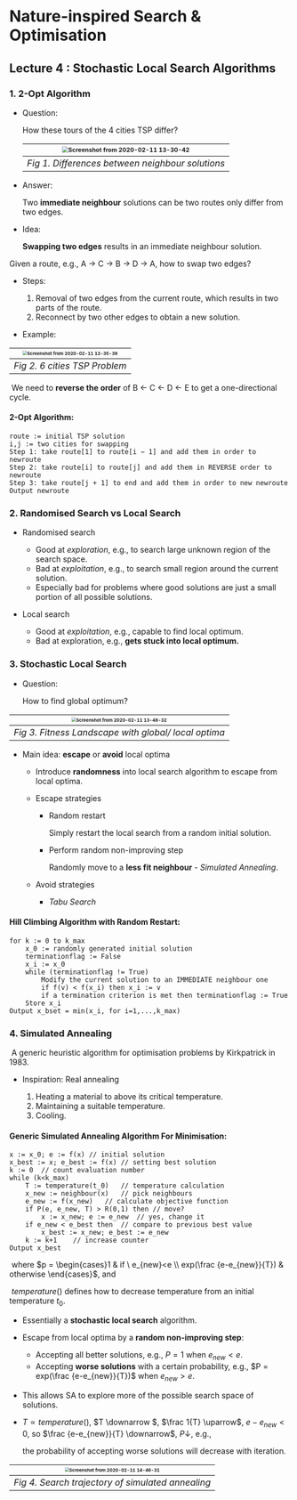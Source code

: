 # Nature-inspired Search & Optimisation



## Lecture 4 : Stochastic Local Search Algorithms



### 1. 2-Opt Algorithm

- Question: 

  How these tours of the 4 cities TSP differ?
  
  | <img src="NISO_Lecture 4.assets/Screenshot from 2020-02-11 13-30-42.png" alt="Screenshot from 2020-02-11 13-30-42" style="zoom: 67%;" /> |
  | :----------------------------------------------------------: |
  |       *Fig 1. Differences between neighbour solutions*       |

- Answer:

  Two **immediate neighbour** solutions can be two routes only differ from two edges.	

- Idea:

  **Swapping two edges** results in an immediate neighbour solution.



Given a route, e.g., A $\rightarrow$ C $\rightarrow$ B $\rightarrow$ D $\rightarrow$ A, how to swap two edges?

- Steps:
  1. Removal of two edges from the current route, which results in two parts of the route.
  2. Reconnect by two other edges to obtain a new solution.

- Example:

| <img src="NISO_Lecture 4.assets/Screenshot from 2020-02-11 13-35-39.png" alt="Screenshot from 2020-02-11 13-35-39" style="zoom:50%;" /> |
| :----------------------------------------------------------: |
|                *Fig 2. 6 cities TSP Problem*                 |

​	We need to **reverse the order** of B $\leftarrow$ C $\leftarrow$ D $\leftarrow$ E to get a one-directional cycle.



#### 2-Opt Algorithm:

```pseudocode
route := initial TSP solution
i,j := two cities for swapping
Step 1: take route[1] to route[i − 1] and add them in order to newroute
Step 2: take route[i] to route[j] and add them in REVERSE order to newroute
Step 3: take route[j + 1] to end and add them in order to new newroute
Output newroute
```



### 2. Randomised Search vs Local Search

- Randomised search
  - Good at *exploration*, e.g., to search large unknown region of the search space.
  - Bad at *exploitation*, e.g., to search small region around the current solution.
  - Especially bad for problems where good solutions are just a small portion of all possible solutions.

- Local search
  - Good at *exploitation*, e.g., capable to find local optimum.
  - Bad at exploration, e.g., **gets stuck into local optimum.**



### 3. Stochastic Local Search

- Question:

  How to find global optimum?

| <img src="NISO_Lecture 4.assets/Screenshot from 2020-02-11 13-48-32.png" alt="Screenshot from 2020-02-11 13-48-32" style="zoom: 50%;" /> |
| :----------------------------------------------------------: |
|     *Fig 3. Fitness Landscape with global/ local optima*     |

- Main idea: **escape** or **avoid** local optima

  - Introduce **randomness** into local search algorithm to escape from local optima.

  - Escape strategies

    - Random restart

      Simply restart the local search from a random initial solution.

    - Perform random non-improving step

      Randomly move to a **less fit neighbour** - *Simulated Annealing*.
  
  - Avoid strategies
    
    - *Tabu Search*
  
  

#### Hill Climbing Algorithm with Random Restart:

```pseudocode
for k := 0 to k_max
	x_0 := randomly generated initial solution
	terminationflag := False
	x_i := x_0
	while (terminationflag != True)
		Modify the current solution to an IMMEDIATE neighbour one
		if f(v) < f(x_i) then x_i := v
		if a termination criterion is met then terminationflag := True
	Store x_i
Output x_bset = min(x_i, for i=1,...,k_max)
```



### 4. Simulated Annealing

​	A generic heuristic algorithm for optimisation problems by Kirkpatrick in 1983.

- Inspiration: Real annealing

  1. Heating a material to above its critical temperature.
  2. Maintaining a suitable temperature.
  3. Cooling.

  

#### Generic Simulated Annealing Algorithm For Minimisation:

```pseudocode
x := x_0; e := f(x)	// initial solution
x_best := x; e_best := f(x)	// setting best solution
k := 0	// count evaluation number
while (k<k_max)
	T := temperature(t_0)	// temperature calculation
	x_new := neighbour(x)	// pick neighbours
	e_new := f(x_new)	// calculate objective function
	if P(e, e_new, T) > R(0,1) then	// move?
		x := x_new; e := e_new	// yes, change it
    if e_new < e_best then	// compare to previous best value
    	x_best := x_new; e_best := e_new
    k := k+1	// increase counter
Output x_best
```

​	where $p = \begin{cases}1 & if \ e_{new}<e \\ exp(\frac {e-e_{new}}{T}) & otherwise \end{cases}$, and 

​	$temperature()$ defines how to decrease temperature from an initial temperature $t_0$.



- Essentially a **stochastic local search** algorithm.
- Escape from local optima by a **random non-improving step**:
  - Accepting all better solutions, e.g., $P = 1$ when $e_{new}<e$.
  - Accepting **worse solutions** with a certain probability, e.g.,  $P = exp(\frac {e-e_{new}}{T})$ when $e_{new} > e$.

- This allows SA to explore more of the possible search space of solutions.

- $T \propto temperature()$, $T \downarrow $,  $\frac 1{T} \uparrow$, $e-e_{new}<0$, so $\frac {e-e_{new}}{T} \downarrow$, $P \downarrow$, e.g., 

  the probability of accepting worse solutions will decrease with iteration.

| <img src="NISO_Lecture 4.assets/Screenshot from 2020-02-11 14-46-31.png" alt="Screenshot from 2020-02-11 14-46-31" style="zoom: 50%;" /> |
| :----------------------------------------------------------: |
|      *Fig 4. Search trajectory of simulated annealing*       |

